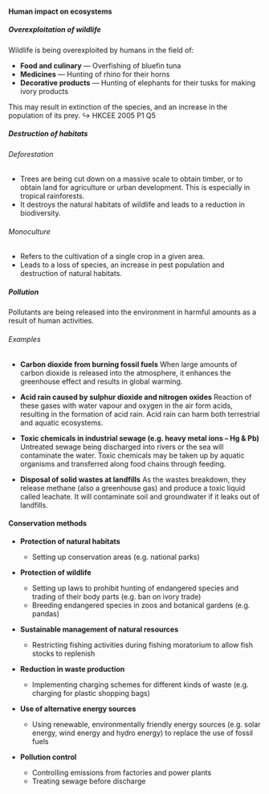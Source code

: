 #### Human impact on ecosystems
##### Overexploitation of wildlife
Wildlife is being overexploited by humans in the field of:
- **Food and culinary** — Overfishing of bluefin tuna
- **Medicines** — Hunting of rhino for their horns
- **Decorative products** — Hunting of elephants for their tusks for making ivory products

This may result in extinction of the species, and an increase in the population of its prey.
↪️ HKCEE 2005 P1 Q5

##### Destruction of habitats
###### Deforestation
- Trees are being cut down on a massive scale to obtain timber, or to obtain land for agriculture or urban development. This is especially in tropical rainforests.
- It destroys the natural habitats of wildlife and leads to a reduction in biodiversity.

###### Monoculture
- Refers to the cultivation of a single crop in a given area.
- Leads to a loss of species, an increase in pest population and destruction of natural habitats.

##### Pollution
Pollutants are being released into the environment in harmful amounts as a result of human activities.

###### Examples
- **Carbon dioxide from burning fossil fuels**
  When large amounts of carbon dioxide is released into the atmosphere, it enhances the greenhouse effect and results in global warming.

- **Acid rain caused by sulphur dioxide and nitrogen oxides**
  Reaction of these gases with water vapour and oxygen in the air form acids, resulting in the formation of acid rain. Acid rain can harm both terrestrial and aquatic ecosystems.

- **Toxic chemicals in industrial sewage (e.g. heavy metal ions – Hg & Pb)**
  Untreated sewage being discharged into rivers or the sea will contaminate the water. Toxic chemicals may be taken up by aquatic organisms and transferred along food chains through feeding.

- **Disposal of solid wastes at landfills**
  As the wastes breakdown, they release methane (also a greenhouse gas) and produce a toxic liquid called leachate. It will contaminate soil and groundwater if it leaks out of landfills.

#### Conservation methods
- **Protection of natural habitats**
	- Setting up conservation areas (e.g. national parks)

- **Protection of wildlife**
	- Setting up laws to prohibit hunting of endangered species and trading of their body parts (e.g. ban on ivory trade)
	- Breeding endangered species in zoos and botanical gardens (e.g. pandas)

- **Sustainable management of natural resources**
	- Restricting fishing activities during fishing moratorium to allow fish stocks to replenish

- **Reduction in waste production**
	- Implementing charging schemes for different kinds of waste
	  (e.g. charging for plastic shopping bags)

- **Use of alternative energy sources**
	- Using renewable, environmentally friendly energy sources (e.g. solar energy, wind energy and hydro energy) to replace the use of fossil fuels

- **Pollution control**
	- Controlling emissions from factories and power plants
	- Treating sewage before discharge
